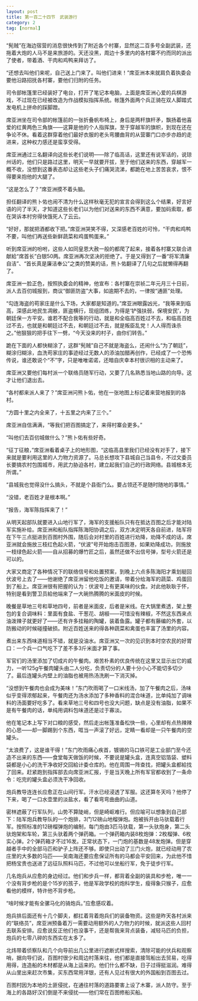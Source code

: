 ```yaml
---
layout: post
title: 第一百二十四节　武装游行
category: 2
tag: [normal]
---
```


“髡贼”在海边宿营的消息很快传到了附近各个村寨，显然这二百多号全副武装，还拖着大炮的人马不是来旅游的。天还没黑，周边十多里内的各村寨不约而同的派出了使者，带着酒、干肉和鸡鸭来拜访了。

“还想去叫他们来呢，自己送上门来了。叫他们进来！”席亚洲本来就肩负着执委会要他沿路招抚各村寨，要他们归附的任务。

司令部帐篷里已经装好了电台，打开了笔记本电脑，上面是席亚洲心爱的兵棋游戏，不过现在已经被改造为作战模拟指挥系统。帐篷外面两个兵正骑在双人脚踏式发电机上拼命的踩脚蹬。

席亚洲坐在司令部的帐篷前的一张折叠帆布椅上，身后是两杆旗杆矛，飘扬着他喜爱的红黄两色三角旗――这算是他的个人指挥旗，至于穿越军的旗帜，到现在还在争论不休。看着这群穿着他们最好衣服的老头弯腰曲背的从营寨门口亦步亦趋的走进来，这种权力感还是蛮享受得。

席亚洲通过三名翻译向这些长老们说明――除了临高话，这里还有说军话的，说琼州话的，他们只是路过这里，明天一早就要开拔，至于他们送来的东西，穿越军一概不收，没想到这番表态却让这些老头子们痛哭流涕，都跪在地上苦苦哀求，恨不得要来抱他的大腿了。

“这是怎么了？”席亚洲摸不着头脑。

担任翻译的熊卜佑也闹不清为什么这样秋毫无犯的宣言会得到这么个结果，好言好语的问了半天，才知道这些长老们以为他们对送来的东西不满意，要加码索取，都在哭诉本村穷得快饿死人了云云。

“好好，那就把酒都收下把。”席亚洲哭笑不得，又深感老百姓的可怜，“干肉和鸡鸭不要，叫他们再送些新鲜蔬菜和鸡蛋鸭蛋来。”

听到席亚洲的吩咐，这些人如同皇恩大赦一般的都爬了起来，接着各村寨又联合进献給“席首长”白银50两。席亚洲再次坚决的拒绝了。于是又得到了一番“将军清廉自洁”、“首长真是廉洁奉公”之类的赞美的话，熊卜佑翻译了几句之后就懒得再翻了。

席亚洲一脸正色，按照执委会的精神，他宣布：各村寨在崇祯二年元月三十日前，派人去百仞城报到，商议“御匪防盗”大事，如逾期不去的，一律按“通匪”处理。

“勾连海盗的苟家庄是什么下场，大家都是知道的。”席亚洲眼露凶光，“我等来到临高，深感此地民生凋敝，匪盗横行，现组团练，为得是‘铲强扶弱，保境安民’，为朝廷保一方平安。谁若不配合我等的行动，就是和全临高百姓过不去，和临高百姓过不去，也就是和朝廷过不去，和朝廷过不去，就是叛臣乱党！人人得而诛杀之。”他狠狠的把手往下一劈，“今天没来的村子，由你们转告。”

跪在下面的人都快糊涂了，这群“髡贼”自己不就是海盗么，还闹什么“为了朝廷”，糊涂归糊涂，血洗苟家庄的事迹经过无数人的添油加醋再创作，已经成了一个恐怖传说，谁还敢说个“不”字，只是唯唯诺诺，还暗自庆幸本村很识相的主动来了。

席亚洲又要他们每村派一个联络员随军行动，又要了几名熟悉当地山路的向导。这才让他们退出去。

“各村都来派人来了？”席亚洲问熊卜佑，他在一张地图上标记着来营地报到的各村。

“方圆十里之内全来了，十五里之内来了三个。”

席亚洲自信满满，“等我们把百图搞定了，来得村寨会更多。”

“叫他们去百仞城做什么？”熊卜佑有些好奇。

“征丁征粮，”席亚洲看着桌子上的地形图，“这临高县里我们已经没有对手了，接下来就是要利用这里的人力物力资源了。马总长想攻下县城自己当县令，不过文委员长要搞农村包围城市，用武力胁迫各村，建立起我们自己的行政网络。县城根本无所谓。”

“县城我也觉得没什么搞头，不就是个县衙门么。要占领还不是随时随地的事情。”

“没错，老百姓才是根本啊。”

“报告，海军陈指挥来了！”

从明天起部队就要进入山地行军了，海军的支援船队只有在抵达百图之后才能对陆军实施补给。席亚洲和船队指挥陈海阳协调之后，双方决定明天各自前进，陆军将在下午三点挺进到百图村外围，随后会对村里的百姓进行劝降，劝降不成的话，席亚洲就会施放三枝红色起火箭，“伏波”号开始炮击百图港，如果劝降成功，则施放一枝绿色起火箭――自从招募的爆竹匠之后，虽然还做不出信号弹，型号火箭还是可以的。

大家又商定了各种情况下的联络信号和处置预案，到晚上六点多陈海阳才乘划艇回伏波号上去了――他谢绝了席亚洲留他吃饭的邀请，带着分给海军的蔬菜、鸡蛋回到了船上。席亚洲很有把握的认为：伏波号上有更美味的伙食。对此他耿耿于怀，特别是看到警卫员給他端来了一大碗热腾腾的米面皮的时候。

晚餐是草地三号和草地四号，前者是米面皮，后者是米线。在大锅里煮透，架上整包的复合调味料：里面有食盐、干葱花、胡椒――可惜没有辣椒，不然这东西来点油泼辣子就更好了――还有许多挂釉的陶罐，装着鱼露。罐子都有藤编的外套，以防搬动的时候碰撞破损。附近百姓送来的得各种蔬菜和禽蛋也丰富了汤里的内容。

煮出来东西味道相当不错，就是没油水。席亚洲又一次的见识到本时空农民的好胃口：一个兵一口气吃下了差不多3斤米面才算了事。

军官们的汤里添加了切成片的午餐肉。艰苦朴素的优良传统在这里又显示出它的威力，一听125g午餐肉罐头由二人分吃，负责切分的人要十分小心不能切多切少了。最后连罐头内壁上的油脂也被用热汤洗刷一下消灭掉。

“没想到午餐肉也会成为美味！”东门吹雨喝了一口米线汤，加了午餐肉之后，汤味似乎变得浓郁起来，午餐肉还为汤水添加了多种香料的混合味道，比单纯加了调味料的汤面要好吃多了。看来草地三号和四号也没大问题，缺点是没有油脂，如果不是有午餐肉的话，单纯用调料包味道还是过于寡淡。

他在笔记本上写下对口粮的感受，然后走出帐篷准备松快一些，心里却有点热辣辣的心思――却一脚踢到个东西，哐当一声滚了好远，定睛一看却是一只午餐肉的空罐头。

“太浪费了，这是谁干得！”东门吹雨痛心疾首，镀锡的马口铁可是工业部门至今还造不出来的东西――食堂每天做饭的时候，不要说是罐头盒，连真空铝箔袋、塑料袋都是小心的洗干净收好交回給计委仓库的。他在周围一阵查找，把罐头盒都給找了回来。赶紧跑到指挥部去向席亚洲汇报，于是当天晚上所有军官都收到了一条命令：吃完的罐头盒必须洗干净回收。

炮兵教导连连长应愈正在山间行军。汗水已经浸透了军服。这还算冬天吗？他停了下来，喝了一口水壶里的淡盐水，看了看弯弯曲曲的山道。

密林遮蔽了行军队列，山势不算陡峭，但是崎岖难行。但应喻可以想象到自己部下：陆军炮兵教导队的一个炮排，3门12磅山地榴弹炮。炮被拆开由马驮载着行军。按照标准的12磅榴弹炮的编制，每门炮由3匹马驮载，第一头驮炮身，第二头驮炮架和车轮，第三头驮着两个弹药箱。一个弹药箱内装8枚炮弹：2枚榴弹、6枚实心弹。2个弹药箱才不过16发。正常状态下，一门炮的基数是48发炮弹。但是穿越者手中的全部马匹和驴子上阵还不够。即使只出动了三门火炮，就已经动用了农庄里的大多数的马匹――吴南海还要应愈保证所有的马都会平安回来，为此他不惜把杨宝贵也送进了远征队照料马匹，不过他可以坐船行军，免于徒步行军。

几名炮兵从应愈的身边经过。他们和步兵一样，都背着全副的装具和步枪，唯一一个没有背步枪的是个15岁的孩子，他是军政学校的炮科学生，瘦得象只猴子，应愈看他的模样，特许他不背步枪。

“啥时候才能有全骡马化的骑炮兵。”应愈感叹着。

炮兵排后面还有十几个脚夫，都扛着背着炮兵们的装备物资。这些是昨天各村派来的“联络员”，席亚洲预备着万一需要动用额外的人力物力的时候，就派这些人回村去联系安排。应愈说反正他们也没事干，还是帮我来背点装备，减轻马匹的负担，炮兵的七零八碎的东西实在太多了。

北炜带着侦察队和几个向导前出几公里进行遮断式样搜索，清除可能的伏兵和观察哨，据向导们说，百图村很少和周边村落来往，他们都是直接驾船出去贸易，吃得用得，连造船的木材都是从海上运来的。他们什么都不缺，日子过得挺滋润。难得从山里出来赶次市集，买东西常用洋银，还有人见过有很大的外国船到百图去过。

百图村因为本地的土匪侵扰，在通往村落的道路要害上设了木寨，派人防守。至于海上的各路好汉们倒是不来侵扰――他们常在百图修船买船。
